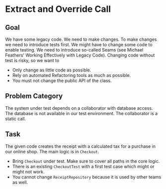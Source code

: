 Extract and Override Call
=========================

Goal
----
We have some legacy code. We need to make changes. 
To make changes we need to introduce tests first.
We might have to change some code to enable testing.
We need to introduce so-called Seams (see Michael 
Feathers' Working Effectively with Legacy Code). 
Changing code without test is risky, so we want to

* Only change as little code as possible.
* Rely on automated Refactoring tools as much as possible.
* You must not change the public API of the class.

Problem Category
----------------
The system under test depends on a collaborator with 
database access. The database is not available in our 
test environment. The collaborator is a static call.

Task
----
The given code creates the receipt with a calculated tax 
for a purchase in our online shop. The main logic is in `Checkout`. 
 
* Bring `Checkout` under test. Make sure to cover all paths in the core logic. 
* There is an existing `CheckoutTest` with a first test case which might or might not work. 
* You cannot change `ReceiptRepository` because it is used by other teams as well.
